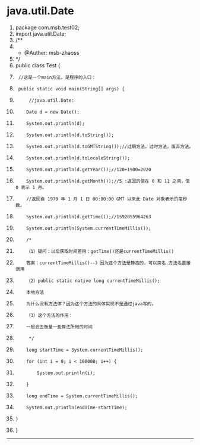﻿
# java.util.Date




1.  package com.msb.test02;
2.  import java.util.Date;
3.  /**
4.   * @Auther: msb-zhaoss
5.   */
6.  public class Test {
7.      //这是一个main方法，是程序的入口：
8.      public static void main(String[] args) {
9.          //java.util.Date:
10.         Date d = new Date();
11.         System.out.println(d);
12.         System.out.println(d.toString());
13.         System.out.println(d.toGMTString());//过期方法，过时方法，废弃方法。
14.         System.out.println(d.toLocaleString());
15.         System.out.println(d.getYear());//120+1900=2020
16.         System.out.println(d.getMonth());//5 :返回的值在 0 和 11 之间，值 0 表示 1 月。
17.         //返回自 1970 年 1 月 1 日 00:00:00 GMT 以来此 Date 对象表示的毫秒数。
18.         System.out.println(d.getTime());//1592055964263
19.         System.out.println(System.currentTimeMillis());
20.         /*
21.         （1）疑问：以后获取时间差用：getTime()还是currentTimeMillis()
22.         答案：currentTimeMillis()--》因为这个方法是静态的，可以类名.方法名直接调用
23.         （2）public static native long currentTimeMillis();
24.         本地方法
25.         为什么没有方法体？因为这个方法的具体实现不是通过java写的。
26.         （3）这个方法的作用：
27.         一般会去衡量一些算法所用的时间
28.          */
29.         long startTime = System.currentTimeMillis();
30.         for (int i = 0; i < 100000; i++) {
31.             System.out.println(i);
32.         }
33.         long endTime = System.currentTimeMillis();
34.         System.out.println(endTime-startTime);
35.     }
36. }

 






------------------------------------------------------------

